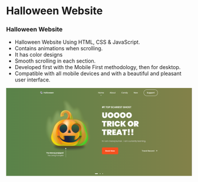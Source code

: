 # Halloween Website

### Halloween Website

- Halloween Website Using HTML, CSS & JavaScript.
- Contains animations when scrolling.
- It has color designs
- Smooth scrolling in each section.
- Developed first with the Mobile First methodology, then for desktop.
- Compatible with all mobile devices and with a beautiful and pleasant user interface.

![halloween](/preview.png)
